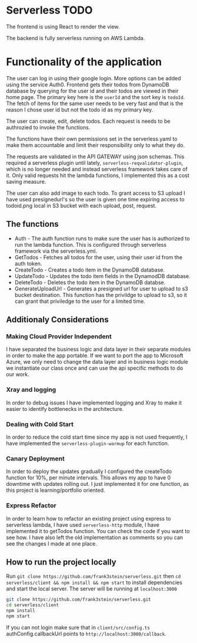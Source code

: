 # Serverless TODO

The frontend is using React to render the view.

The backend is fully serverless running on AWS Lambda.

# Functionality of the application

The user can log in using their google login. More options can be added using the service Auth0. Frontend gets their todos from DynamoDB database by querying for the user id and their todos are viewed in their home page. The primary key here is the `userId` and the sort key is `todoId`. The fetch of items for the same user needs to be very fast and that is the reason I chose user id but not the todo id as my primary key.

The user can create, edit, delete todos. Each request is needs to be authrozied to invoke the functions. 

The functions have their own permissions set in the serverless.yaml to make them accountable and limit their responsibility only to what they do.

The requests are validated in the API GATEWAY using json schemas. This required a serverless plugin until lately, `serverless-reqvalidator-plugin`, which is no longer needed and instead serverless framework takes care of it. Only valid requests hit the lambda functions, I implemented this as a cost saving measure.

The user can also add image to each todo. To grant access to S3 upload I have used presignedurl's so the user is given one time expiring access to todoid.png local in S3 bucket with each upload, post, request.

## The functions 
- Auth - The auth function runs to make sure the user has is authorized to run the lambda function. This is configured through serverless framework via the serverless.yml.
- GetTodos - Fetches all todos for the user, using their user id from the auth token.
- CreateTodo - Creates a todo item in the DynamoDB database.
- UpdateTodo - Updates the todo item fields in the DynamodDB database.
- DeleteTodo - Deletes the todo item in the DynamoDB databse.
- GenerateUploadUrl - Generates a presigned url for user to upload to s3 bucket destination. This function has the privildge to upload to s3, so it can grant that priviledge to the user for a limited time.

## Additionaly Considerations

### Making Cloud Provider Independent
I have separated the business logic and data layer in their separate modules in order to make the app portable. If we want to port the app to Microsoft Azure, we only need to change the data layer and in business logic module we instantiate our class once and can use the api specific methods to do our work.  

### Xray and logging

In order to debug issues I have implemented logging and Xray to make it easier to identify bottlenecks in the architecture. 

### Dealing with Cold Start

In order to reduce the cold start time since my app is not used frequently, I have implemented the `serverless-plugin-warmup` for each function.

### Canary Deployment

In order to deploy the updates gradually I configured the createTodo function for 10%, per minute intervals. This allows my app to have 0 downtime with updates rolling out. I just implemented it for one function, as this project is learning/portfolio oriented.

### Express Refactor

In order to learn how to refactor an existing project using express to serverless lambda, I have used `serverless-http` module, I have implemented it to getTodos function. You can check the code if you want to see how. I have also left the old implementation as comments so you can see the changes I made at one place.

## How to run the project locally
Run `git clone https://github.com/frank3stein/serverless.git`
then `cd serverless/client && npm install && npm start` to install dependencies and start the local server.
The server will be running at `localhost:3000`

```bash
git clone https://github.com/frank3stein/serverless.git
cd serverless/client
npm install
npm start
```

If you can not login make sure that in
`client/src/config.ts`
authConfig.callbackUrl points to `http://localhost:3000/callback`.